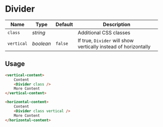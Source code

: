 # Divider

| Name | Type | Default | Description |
| --- | --- | --- | --- |
| `class` | _string_ | | Additional CSS classes
| `vertical` | _boolean_ | `false` | If true, `Divider` will show vertically instead of horizontally

## Usage
```html
<vertical-content>
    Content
    <Divider class />
    More Content
</vertical-content>

<horizontal-content>
    Content
    <Divider class vertical />
    More Content
</horizontal-content>
```
